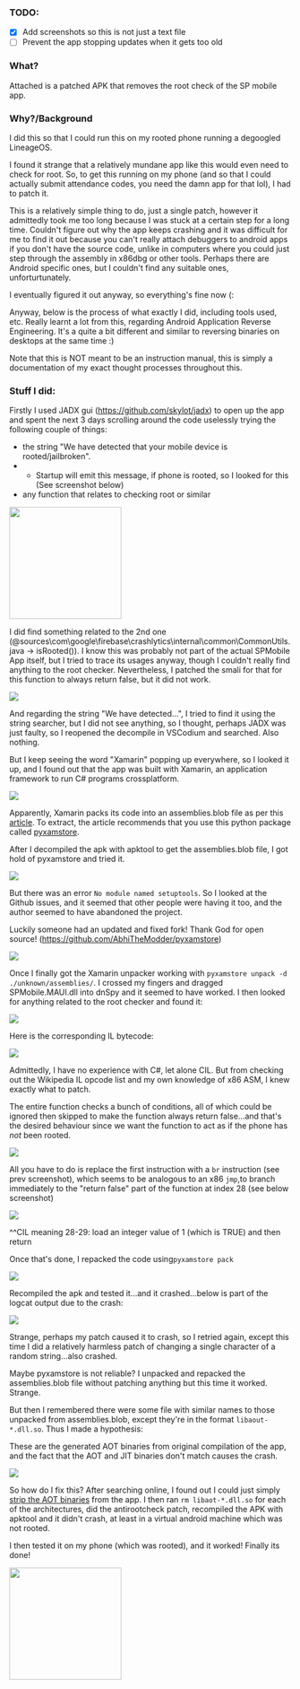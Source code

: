 ### TODO:
- [X] Add screenshots so this is not just a text file
- [ ] Prevent the app stopping updates when it gets too old

### What?
Attached is a patched APK that removes the root check of the SP mobile app.

### Why?/Background

I did this so that I could run this on my rooted phone running a degoogled LineageOS.

I found it strange that a relatively mundane app like this would even need to check for root. So, to get this running on my phone (and so that I could actually submit attendance codes, you need the damn app for that lol), I had to patch it.

This is a relatively simple thing to do, just a single patch, however it admittedly took me too long because I was stuck at a certain step for a long time. Couldn't figure out why the app keeps crashing and it was difficult for me to find it out because you can't really attach debuggers to android apps if you don't have the source code, unlike in computers where you could just step through the assembly in x86dbg or other tools. Perhaps there are Android specific ones, but I couldn't find any suitable ones, unforturtunately.

I eventually figured it out anyway, so everything's fine now (:

Anyway, below is the process of what exactly I did, including tools used, etc. Really learnt a lot from this, regarding Android Application Reverse Engineering. It's a quite a bit different and similar to reversing binaries on desktops at the same time :)

Note that this is NOT meant to be an instruction manual, this is simply a documentation of my exact thought processes throughout this.

### Stuff I did:

Firstly I used JADX gui (https://github.com/skylot/jadx) to open up the app and spent the next 3 days scrolling around the code uselessly trying the following couple of things:
- the string "We have detected that your mobile device is rooted/jailbroken".
- - Startup will emit this message, if phone is rooted, so I looked for this (See screenshot below)
- any function that relates to checking root or similar

<img src="images/nowork.png" width="200">

I did find something related to the 2nd one (@sources\com\google\firebase\crashlytics\internal\common\CommonUtils.java -> isRooted()). I know this was probably not part of the actual SPMobile App itself, but I tried to trace its usages anyway, though I couldn't really find anything to the root checker. Nevertheless, I patched the smali for that for this function to always return false, but it did not work. 

![](images/findisroot_jadx.png)

And regarding the string "We have detected...", I tried to find it using the string searcher, but I did not see anything, so I thought, perhaps JADX was just faulty, so I reopened the decompile in VSCodium and searched. Also nothing.

But I keep seeing the word "Xamarin" popping up everywhere, so I looked it up, and I found out that the app was built with Xamarin, an application framework to run C# programs crossplatform.

![](images/manyxamarin.png)

Apparently, Xamarin packs its code into an assemblies.blob file as per this [article](https://thecobraden.com/posts/unpacking_xamarin_assembly_stores/). To extract, the article recommends that you use this python package called [pyxamstore](https://github.com/jakev/pyxamstore). 

After I decompiled the apk with apktool to get the assemblies.blob file, I got hold of pyxamstore and tried it.

![](images/pyxamstorefail.png)

But there was an error `No module named setuptools`. So I looked at the Github issues, and it seemed that other people were having it too, and the author seemed to have abandoned the project.

Luckily someone had an updated and fixed fork! Thank God for open source! (https://github.com/AbhiTheModder/pyxamstore)

![](images/pyxamstoreextract.png)

Once I finally got the Xamarin unpacker working with `pyxamstore unpack -d ./unknown/assemblies/`. I crossed my fingers and dragged SPMobile.MAUI.dll into dnSpy and it seemed to have worked. I then looked for anything related to the root checker and found it:

![](images/rootcheck.png)

Here is the corresponding IL bytecode:

![](images/ILb4.png)

Admittedly, I have no experience with C#, let alone CIL. But from checking out the Wikipedia IL opcode list and my own knowledge of x86 ASM, I knew exactly what to patch.

The entire function checks a bunch of conditions, all of which could be ignored then skipped to make the function always return false...and that's the desired behaviour since we want the function to act as if the phone has _not_ been rooted.

![](images/replaceandbranchto28.png)

All you have to do is replace the first instruction with a `br` instruction (see prev screenshot), which seems to be analogous to an x86 `jmp`,to branch immediately to the "return false" part of the function at index 28 (see below screenshot)

![](images/28inquestion.png)

^^CIL meaning 28-29: load an integer value of 1 (which is TRUE) and then return 

Once that's done, I repacked the code using`pyxamstore pack`

![](images/28inquestion.png)

Recompiled the apk and tested it...and it crashed...below is part of the logcat output due to the crash:

![](images/logcatcrashlogs.png)

Strange, perhaps my patch caused it to crash, so I retried again, except this time I did a relatively harmless patch of changing a single character of a random string...also crashed.

Maybe pyxamstore is not reliable? I unpacked and repacked the assemblies.blob file without patching anything but this time it worked. Strange.

But then I remembered there were some file with similar names to those unpacked from assemblies.blob, except they're in the format `libaout-*.dll.so`. Thus I made a hypothesis:

These are the generated AOT binaries from original compilation of the app, and the fact that the AOT and JIT binaries don't match causes the crash.

![](images/jitbinaries.png)

So how do I fix this? After searching online, I found out I could just simply [strip the AOT binaries](https://stackoverflow.com/questions/35966941/is-it-possible-to-remove-aot-assemblies-from-third-party-apk) from the app. I then ran `rm libaot-*.dll.so` for each of the architectures, did the antirootcheck patch, recompiled the APK with apktool and it didn't crash, at least in a virtual android machine which was not rooted.

I then tested it on my phone (which was rooted), and it worked! Finally its done!

<img src="images/work.png" width="200">
